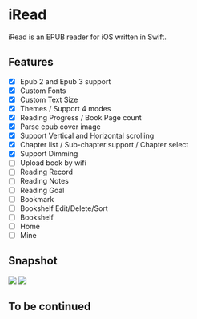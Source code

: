 # iRead
iRead is an EPUB reader for iOS written in Swift.

## Features

- [x] Epub 2 and Epub 3 support
- [x] Custom Fonts
- [x] Custom Text Size
- [x] Themes / Support 4 modes
- [x] Reading Progress / Book Page count
- [x] Parse epub cover image
- [x] Support Vertical and Horizontal scrolling
- [x] Chapter list / Sub-chapter support / Chapter select
- [x] Support Dimming
- [ ] Upload book by wifi
- [ ] Reading Record
- [ ] Reading Notes
- [ ] Reading Goal
- [ ] Bookmark
- [ ] Bookshelf Edit/Delete/Sort
- [ ] Bookshelf
- [ ] Home
- [ ] Mine

## Snapshot
![](https://gitee.com/zhiyongzou/images/raw/master/iRead/book_list.png)
![](https://gitee.com/zhiyongzou/images/raw/master/iRead/read_snap.png)

## To be continued
